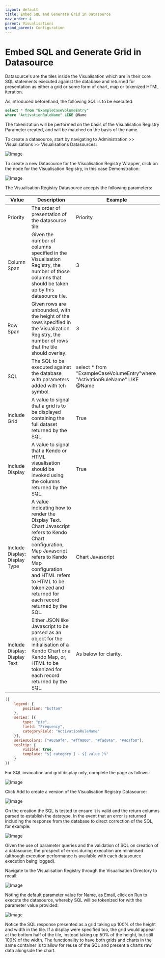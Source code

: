 ```yaml
---
layout: default
title: Embed SQL and Generate Grid in Datasource
nav_order: 4
parent: Visualisations
grand_parent: Configuration
---
```


# Embed SQL and Generate Grid in Datasource
Datasource's are the tiles inside the Visualisation which are in their core SQL statements executed against the database and returned for presentation as either a grid or some form of chart, map or tokenized HTML iteration.

As introduced beforehand, the following SQL is to be executed:

```sql
select * from "ExampleCaseVolumeEntry"
where "ActivationRuleName" LIKE @Name
```

The tokenization will be performed on the basis of the Visualisation Registry Parameter created, and will be matched on the basis of the name.

To create a datasource, start by navigating to Administration >> Visualisations >> Visualisations Datasources:

![Image](VisualisationsDatasourceTopOfTree.png)

To create a new Datasource for the Visualisation Registry Wrapper,  click on the node for the Visualisation Registry,  in this case Demonstration:

![Image](EmptyVisualisationDatasource.png)

The Visualisation Registry Datasource accepts the following parameters:

| Value                         | Description                                                                                                                                                                                                                                          | Example                                                                     |
|-------------------------------|------------------------------------------------------------------------------------------------------------------------------------------------------------------------------------------------------------------------------------------------------|-----------------------------------------------------------------------------|
| Priority                      | The order of presentation of the datasource tile.                                                                                                                                                                                                    | Priority                                                                    |
| Column Span                   | Given the number of columns specified in the Visualisation Registry,  the number of those columns that should be taken up by this datasource tile.                                                                                                   | 3                                                                           |
| Row Span                      | Given rows are unbounded,  with the height of the rows specified in the Visualization Registry, the number of rows that the tile should overlay.                                                                                                     | 3                                                                           |
| SQL                           | The SQL to be executed against the database with parameters added with teh symbol.                                                                                                                                                                   | select * from "ExampleCaseVolumeEntry"where "ActivationRuleName" LIKE @Name |
| Include Grid                  | A value to signal that a grid is to be displayed containing the full dataset returned by the SQL.                                                                                                                                                    | True                                                                        |
| Include Display               | A value to signal that a Kendo or HTML visualisation should be invoked using the columns returned by the SQL.                                                                                                                                        | True                                                                        |
| Include Display: Display Type | A value indicating how to render the Display Text.  Chart Javascript refers to Kendo Chart configuration, Map Javascript refers to Kendo Map configuration and HTML refers to HTML to be tokenized and returned for each record returned by the SQL. | Chart Javascript                                                            |
| Include Display: Display Text | Either JSON like Javascript to be parsed as an object for the initialisation of a Kendo Chart or a Kendo Map, or, HTML to be tokenized for each record returned by the SQL.                                                                          | As below for clarity.                                                       |

```javascript
({
    legend: {
        position: "bottom"
    },
    series: [{
        type: "pie",
        field: "Frequency",
        categoryField: "ActivationRuleName"
    }],
    seriesColors: ["#03a9f4", "#ff9800", "#fad84a", "#4caf50"],
    tooltip: {
        visible: true,
        template: "${ category } - ${ value }%"
    }
})
```
For SQL invocation and grid display only,  complete the page as follows:

![Image](CompletedPageForGridDatasource.png)

Click Add to create a version of the Visualisation Registry Datasource:

![Image](CreatedVersionOfDatasource.png)

On the creation the SQL is tested to ensure it is valid and the return columns parsed to establish the datatype.  In the event that an error is returned including the response from the database to direct correction of the SQL, for example:

![Image](ExampleError.png)

Given the use of parameter queries and the validation of SQL on creation of a datasource, the prospect of errors during execution are minimised (although execution performance is available with each datasource execution being logged).

Navigate to the Visualisation Registry through the Visualisation Directory to recall:

![Image](NoteDefaultValue.png)

Noting the default parameter value for Name, as Email, click on Run to execute the datasource, whereby SQL will be tokenized for with the parameter value provided:

![Image](GridResultInTile.png)

Notice the SQL response presented as a grid taking up 100% of the height and width in the tile. If a display were specified too, the grid would appear at the bottom half of the tile, instead taking up 50% of the height, but still 100% of the width. The functionality to have both grids and charts in the same container is to allow for reuse of the SQL and present a charts raw data alongside the chart.